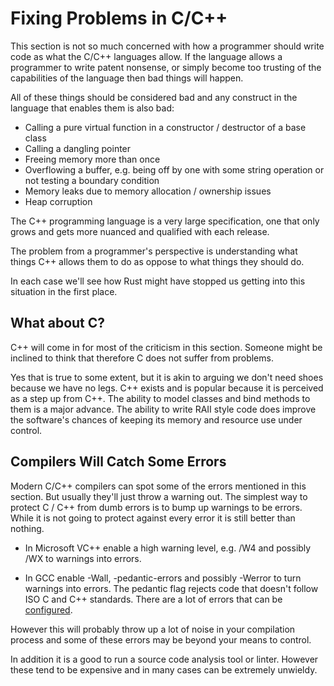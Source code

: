 # Fixing Problems in C/C++

This section is not so much concerned with how a programmer should write code as what the C/C++ languages allow. If the language allows a programmer to write patent nonsense, or simply become too trusting of the capabilities of the language then bad things will happen.

All of these things should be considered bad and any construct in the language that enables them is also bad:

* Calling a pure virtual function in a constructor / destructor of a base class
* Calling a dangling pointer
* Freeing memory more than once
* Overflowing a buffer, e.g. being off by one with some string operation or not testing a boundary condition
* Memory leaks due to memory allocation / ownership issues
* Heap corruption

The C++ programming language is a very large specification, one that only grows and gets more nuanced and qualified with each release.

The problem from a programmer's perspective is understanding what things C++ allows them to do as oppose to what things they should do.

In each case we'll see how Rust might have stopped us getting into this situation in the first place.

## What about C?

C++ will come in for most of the criticism in this section. Someone might be inclined to think that therefore C does not suffer from problems.

Yes that is true to some extent, but it is akin to arguing we don't need shoes because we have no legs. C++ exists and is popular because it is perceived as a step up from C++. The ability to model classes and bind methods to them is a major advance. The ability to write RAII style code does improve the software's chances of keeping its memory and resource use under control.

## Compilers Will Catch Some Errors

Modern C/C++ compilers can spot some of the errors mentioned in this section. But usually they'll just throw a warning out. The simplest way to protect C / C++ from dumb errors is to bump up warnings to be errors. While it is not going to protect against every error it is still better than nothing.

* In Microsoft VC++ enable a high warning level, e.g. /W4 and possibly /WX to warnings into errors.

* In GCC enable -Wall, -pedantic-errors and possibly -Werror to turn warnings into errors. The pedantic flag rejects code that doesn't follow ISO C and C++ standards. There are a lot of errors that can be [configured](https://gcc.gnu.org/onlinedocs/gcc/Warning-Options.html#Warning-Options).

However this will probably throw up a lot of noise in your compilation process and some of these errors may be beyond your means to control.

In addition it is a good to run a source code analysis tool or linter. However these tend to be expensive and in many cases can be extremely unwieldy.
